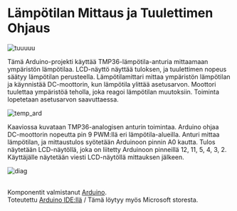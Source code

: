 # Lämpötilan Mittaus ja Tuulettimen Ohjaus

![tuuuuu](https://github.com/damakes/L-mp-tilamittari/assets/155246347/007b6c6b-ddd7-46a6-ba22-27cdf6999653)

Tämä Arduino-projekti käyttää TMP36-lämpötila-anturia mittaamaan ympäristön lämpötilaa. LCD-näyttö näyttää tuloksen, ja tuulettimen nopeus säätyy lämpötilan perusteella. Lämpötilamittari mittaa ympäristön lämpötilan ja käynnistää DC-moottorin, kun lämpötila ylittää asetusarvon. Moottori tuulettaa ympäristöä teholla, joka reagoi lämpötilan muutoksiin. Toiminta lopetetaan asetusarvon saavuttaessa.

![temp_ard](https://github.com/damakes/L-mp-tilamittari/assets/155246347/55f8e2fa-8c62-43c0-bc85-aefb6b31243d) 

Kaaviossa kuvataan TMP36-analogisen anturin toimintaa. Arduino ohjaa DC-moottorin nopeutta pin 9 PWM:llä eri lämpötila-alueilla. Anturi mittaa lämpötilan, ja mittaustulos syötetään Arduinoon pinnin A0 kautta. 
Tulos näytetään LCD-näytöllä, joka on liitetty Arduinoon pinneillä 12, 11, 5, 4, 3, 2. Käyttäjälle näytetään viesti LCD-näytöllä mittauksen jälkeen.

![diag](https://github.com/damakes/L-mp-tilamittari/assets/155246347/278492fa-8605-4d2b-9181-5e2473e5ee32)

<br>Komponentit valmistanut [Arduino](https://store.arduino.cc/collections/kits).
<br>Toteutettu [Arduino IDE:llä](https://wiki-content.arduino.cc/en/software) / Tämä löytyy myös Microsoft storesta.
